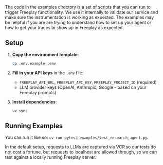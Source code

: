 The code in the examples directory is a set of scripts that you can run to
trigger Freeplay functionality. We use it internally to validate our service and
make sure the instrumentation is working as expected. The examples may be
helpful if you are are trying to understand how to set up your agent or how to
get your traces to show up in Freeplay as expected.

## Setup

1. **Copy the environment template**:
   ```bash
   cp .env.example .env
   ```

2. **Fill in your API keys** in the `.env` file:
   - `FREEPLAY_API_URL`, `FREEPLAY_API_KEY`, `FREEPLAY_PROJECT_ID` (required)
   - LLM provider keys (OpenAI, Anthropic, Google - based on your Freeplay prompts)

3. **Install dependencies**:
   ```bash
   uv sync
   ```

## Running Examples
You can run it like so: `uv run pytest examples/test_research_agent.py`.


In the default setup, requests to LLMs are captured via VCR so our tests do not
cost a fortune, but requests to localhost are allowed through, so we can test
against a locally running Freeplay server.
